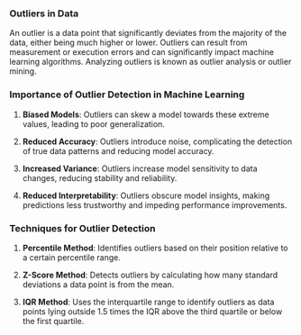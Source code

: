 ### Outliers in Data




An outlier is a data point that significantly deviates from the majority of the data, either being much higher or lower. Outliers can result from measurement or execution errors and can significantly impact machine learning algorithms. Analyzing outliers is known as outlier analysis or outlier mining.




### Importance of Outlier Detection in Machine Learning




1. **Biased Models**: Outliers can skew a model towards these extreme values, leading to poor generalization.

2. **Reduced Accuracy**: Outliers introduce noise, complicating the detection of true data patterns and reducing model accuracy.

3. **Increased Variance**: Outliers increase model sensitivity to data changes, reducing stability and reliability.

4. **Reduced Interpretability**: Outliers obscure model insights, making predictions less trustworthy and impeding performance improvements.




### Techniques for Outlier Detection




1. **Percentile Method**: Identifies outliers based on their position relative to a certain percentile range.

2. **Z-Score Method**: Detects outliers by calculating how many standard deviations a data point is from the mean.

3. **IQR Method**: Uses the interquartile range to identify outliers as data points lying outside 1.5 times the IQR above the third quartile or below the first quartile.
